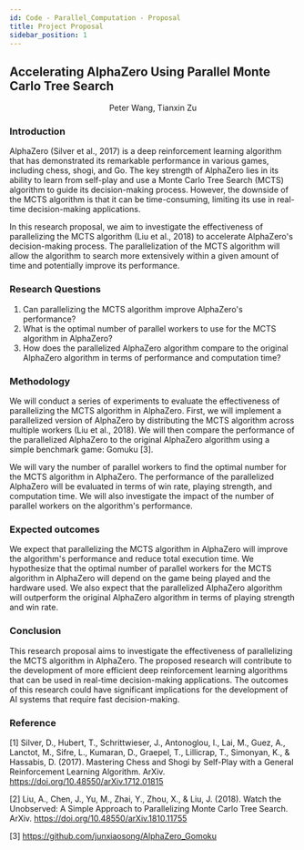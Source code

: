 ```yaml
---
id: Code - Parallel_Computation - Proposal
title: Project Proposal
sidebar_position: 1
---
```


## Accelerating AlphaZero Using Parallel Monte Carlo Tree Search

<center>Peter Wang, Tianxin Zu</center>

### Introduction

AlphaZero (Silver et al., 2017) is a deep reinforcement learning algorithm that has demonstrated its remarkable performance in various games, including chess, shogi, and Go. The key strength of AlphaZero lies in its ability to learn from self-play and use a Monte Carlo Tree Search (MCTS) algorithm to guide its decision-making process. However, the downside of the MCTS algorithm is that it can be time-consuming, limiting its use in real-time decision-making applications.

In this research proposal, we aim to investigate the effectiveness of parallelizing the MCTS algorithm (Liu et al., 2018) to accelerate AlphaZero's decision-making process. The parallelization of the MCTS algorithm will allow the algorithm to search more extensively within a given amount of time and potentially improve its performance.

### Research Questions

1. Can parallelizing the MCTS algorithm improve AlphaZero's performance?
2. What is the optimal number of parallel workers to use for the MCTS algorithm in AlphaZero?
3. How does the parallelized AlphaZero algorithm compare to the original AlphaZero algorithm in terms of performance and computation time?

### Methodology

We will conduct a series of experiments to evaluate the effectiveness of parallelizing the MCTS algorithm in AlphaZero. First, we will implement a parallelized version of AlphaZero by distributing the MCTS algorithm across multiple workers (Liu et al., 2018). We will then compare the performance of the parallelized AlphaZero to the original AlphaZero algorithm using a simple benchmark game: Gomuku [3].

We will vary the number of parallel workers to find the optimal number for the MCTS algorithm in AlphaZero. The performance of the parallelized AlphaZero will be evaluated in terms of win rate, playing strength, and computation time. We will also investigate the impact of the number of parallel workers on the algorithm's performance.

### Expected outcomes

We expect that parallelizing the MCTS algorithm in AlphaZero will improve the algorithm's performance and reduce total execution time. We hypothesize that the optimal number of parallel workers for the MCTS algorithm in AlphaZero will depend on the game being played and the hardware used. We also expect that the parallelized AlphaZero algorithm will outperform the original AlphaZero algorithm in terms of playing strength and win rate.

### Conclusion

This research proposal aims to investigate the effectiveness of parallelizing the MCTS algorithm in AlphaZero. The proposed research will contribute to the development of more efficient deep reinforcement learning algorithms that can be used in real-time decision-making applications. The outcomes of this research could have significant implications for the development of AI systems that require fast decision-making.

### Reference

[1] Silver, D., Hubert, T., Schrittwieser, J., Antonoglou, I., Lai, M., Guez, A., Lanctot, M., Sifre, L., Kumaran, D., Graepel, T., Lillicrap, T., Simonyan, K., & Hassabis, D. (2017). Mastering Chess and Shogi by Self-Play with a General Reinforcement Learning Algorithm. ArXiv. https://doi.org/10.48550/arXiv.1712.01815

[2] Liu, A., Chen, J., Yu, M., Zhai, Y., Zhou, X., & Liu, J. (2018). Watch the Unobserved: A Simple Approach to Parallelizing Monte Carlo Tree Search. ArXiv. https://doi.org/10.48550/arXiv.1810.11755

[3] https://github.com/junxiaosong/AlphaZero_Gomoku